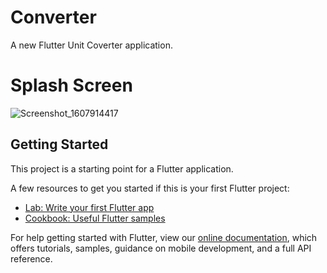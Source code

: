 # Converter

A new Flutter Unit Coverter application.

# Splash Screen

![Screenshot_1607914417](https://user-images.githubusercontent.com/56728798/102035144-b6e1f980-3de5-11eb-902a-ca274782f4e5.png)


## Getting Started

This project is a starting point for a Flutter application.

A few resources to get you started if this is your first Flutter project:

- [Lab: Write your first Flutter app](https://flutter.dev/docs/get-started/codelab)
- [Cookbook: Useful Flutter samples](https://flutter.dev/docs/cookbook)

For help getting started with Flutter, view our
[online documentation](https://flutter.dev/docs), which offers tutorials,
samples, guidance on mobile development, and a full API reference.
